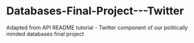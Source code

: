 # Databases-Final-Project---Twitter
Adapted from API README tutorial - Twitter component of our politically minded databases final project
